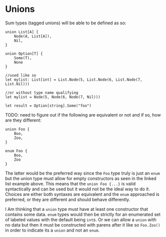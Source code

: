 # Unions
Sum types (tagged unions) will be able to be defined as so:

```text
union List[A] {
    Node(A, List[A]),
    Nil,
}

union Option[T] {
	Some(T),
	None
}

//used like so
let mylist: List[int] = List.Node(5, List.Node(6, List.Node(7, List.Nil)))

//or without type name qualifying
let mylist = Node(5, Node(6, Node(7, Nil)))

let result = Option[string].Some("foo")
```

TODO: need to figure out if the following are equivalent or not and if so, how are they different:
```
union Foo {
	Boo,
	Zoo,
}

enum Foo {
	Boo,
	Zoo
}
```

The latter would be the preferred way since the `Foo` type truly is just an `enum` but the union type must allow for empty constructors as seen in the linked list example above.
This means that the `union Foo {...}` is valid syntactically and can be used but it would not be the ideal way to do it.
Choices are either both syntaxes are equivalent and the `enum` approached is preferred, or they are different and should behave differently.

I Am thinking that a `union` type must have at least one constructor that contains some data.
`enum` types would then be strictly for an enumerated set of labeled values with the default being `int`s.
Or we can allow a `union` with no data but then it must be constructed with parens after it like so `Foo.Zoo()` in order to indicate its a `union` and not an `enum`.